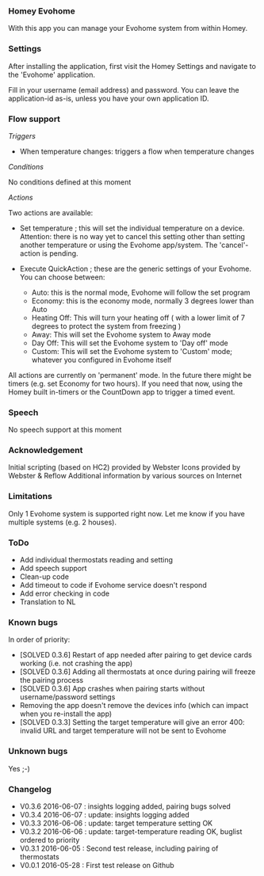 ### Homey Evohome

With this app you can manage your Evohome system from within Homey.


### Settings
After installing the application, first visit the Homey Settings and navigate to the 'Evohome' application.

Fill in your username (email address) and password.  You can leave the application-id as-is, unless you have your own application ID.

### Flow support

*Triggers*

- When temperature changes: triggers a flow when temperature changes 

*Conditions*

No conditions defined at this moment

*Actions*

Two actions are available:

- Set temperature ; this will set the individual temperature on a device. Attention: there is no way yet to cancel this setting other than setting another temperature or using the Evohome app/system. The 'cancel'-action is pending.

- Execute QuickAction ; these are the generic settings of your Evohome. You can choose between:
    - Auto: this is the normal mode, Evohome will follow the set program
    - Economy: this is the economy mode, normally 3 degrees lower than Auto
    - Heating Off: This will turn your heating off ( with a lower limit of 7 degrees to protect the system from freezing )
    - Away: This will set the Evohome system to Away mode
    - Day Off: This will set the Evohome system to 'Day off' mode
    - Custom: This will set the Evohome system to 'Custom' mode; whatever you configured in Evohome itself

All actions are currently on 'permanent' mode. In the future there might be timers (e.g. set Economy for two hours). If you need that now, using the Homey built in-timers or the CountDown app to trigger a timed event.

### Speech

No speech support at this moment

### Acknowledgement

Initial scripting (based on HC2) provided by Webster
Icons provided by Webster & Reflow
Additional information by various sources on Internet

### Limitations

Only 1 Evohome system is supported right now. Let me know if you have multiple systems (e.g. 2 houses).

### ToDo

- Add individual thermostats reading and setting
- Add speech support
- Clean-up code
- Add timeout to code if Evohome service doesn't respond
- Add error checking in code
- Translation to NL

### Known bugs

In order of priority:

- [SOLVED 0.3.6] Restart of app needed after pairing to get device cards working (i.e. not crashing the app)
- [SOLVED 0.3.6] Adding all thermostats at once during pairing will freeze the pairing process
- [SOLVED 0.3.6] App crashes when pairing starts without username/password settings
- Removing the app doesn't remove the devices info (which can impact when you re-install the app)
- [SOLVED 0.3.3] Setting the target temperature will give an error 400: invalid URL and target temperature will not be sent to Evohome

### Unknown bugs

Yes ;-)

### Changelog

- V0.3.6 2016-06-07 : insights logging added, pairing bugs solved
- V0.3.4 2016-06-07 : update: insights logging added
- V0.3.3 2016-06-06 : update: target temperature setting OK
- V0.3.2 2016-06-06 : update: target-temperature reading OK, buglist ordered to priority
- V0.3.1 2016-06-05 : Second test release, including pairing of thermostats
- V0.0.1 2016-05-28 : First test release on Github
